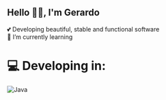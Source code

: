 ## Hello 👋🏼, I'm Gerardo

💕 Developing beautiful, stable and functional software</br>
🐰 I’m currently learning</br>


# 💻 Developing in:
![Java](https://img.shields.io/badge/java-%23ED8B00.svg?style=for-the-badge&logo=java&logoColor=white)
